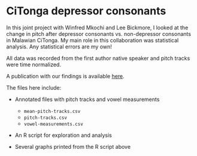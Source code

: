 # CiTonga depressor consonants

In this joint project with Winfred Mkochi and Lee Bickmore, I looked at the change in pitch after depressor consonants vs. non-depressor consonants in Malawian CiTonga. My main role in this collaboration was statistical analysis. Any statistical errors are my own!

All data was recorded from the first author native speaker and pitch tracks were time normalized.

A publication with our findings is available [here](https://www.njas.fi/njas/article/view/822).

The files here include:

* Annotated files with pitch tracks and vowel measurements
  * `mean-pitch-tracks.csv`
  * `pitch-tracks.csv`
  * `vowel-measurements.csv`
 
* An R script for exploration and analysis

* Several graphs printed from the R script above

